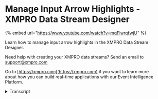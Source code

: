# Manage Input Arrow Highlights - XMPRO Data Stream Designer
{% embed url="https://www.youtube.com/watch?v=mqFlwrqfwjU" %}

Learn how to manage input arrow highlights in the XMPRO Data Stream Designer.  

Need help with creating your XMPRO data streams? Send an email to support@xmpro.com 

Go to [https://xmpro.com](https://xmpro.com) if you want to learn more about how you can build real-time applications with our Event Intelligence Platform.
<details>
<summary>Transcript</summary>welcome to another training video from

exam pro today we'll be looking at how

agent connect arrow behaves in data

stream designer

over here i already create a data stream

with free difference agent

a event simulator an australia action

engine and an

event printer when we connect to

different engines

if the target agents require a input

mechanism

the arrows will highlight in orange

that indicate there's a missing input

mapping in there

if the target agent does not require a

input mapping for example the infrared

printer

they will the arrow color will remain in

blue

once you configure the input mappings

the arrow color will change it back to

brew

the administrator of data stream

designer can disable the

error highlighting features from the

settings

so if you go to settings there's

settings called disable input highlights

so what we're going to do is switch it

on

going back to the screen

adding another

secret action agent

and when we connect to it the arrow will

be

remaining blue color and this is how

asian connect iris behaves in data

stream designer

thank you for watching
</details>